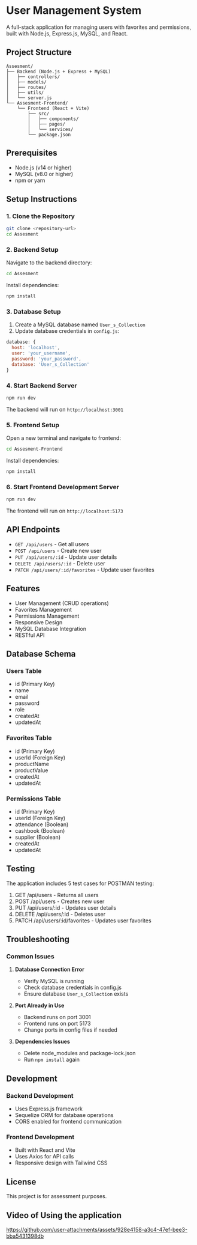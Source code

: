 # User Management System

A full-stack application for managing users with favorites and permissions, built with Node.js, Express.js, MySQL, and React.

## Project Structure

```
Assesment/
├── Backend (Node.js + Express + MySQL)
│   ├── controllers/
│   ├── models/
│   ├── routes/
│   ├── utils/
│   └── server.js
└── Assesment-Frontend/
    └── Frontend (React + Vite)
        ├── src/
        │   ├── components/
        │   ├── pages/
        │   └── services/
        └── package.json
```

## Prerequisites

- Node.js (v14 or higher)
- MySQL (v8.0 or higher)
- npm or yarn

## Setup Instructions

### 1. Clone the Repository

```bash
git clone <repository-url>
cd Assesment
```

### 2. Backend Setup

Navigate to the backend directory:

```bash
cd Assesment
```

Install dependencies:

```bash
npm install
```

### 3. Database Setup

1. Create a MySQL database named `User_s_Collection`
2. Update database credentials in `config.js`:

```javascript
database: {
  host: 'localhost',
  user: 'your_username',
  password: 'your_password',
  database: 'User_s_Collection'
}
```

### 4. Start Backend Server

```bash
npm run dev
```

The backend will run on `http://localhost:3001`

### 5. Frontend Setup

Open a new terminal and navigate to frontend:

```bash
cd Assesment-Frontend
```

Install dependencies:

```bash
npm install
```

### 6. Start Frontend Development Server

```bash
npm run dev
```

The frontend will run on `http://localhost:5173`

## API Endpoints

- `GET /api/users` - Get all users
- `POST /api/users` - Create new user
- `PUT /api/users/:id` - Update user details
- `DELETE /api/users/:id` - Delete user
- `PATCH /api/users/:id/favorites` - Update user favorites

## Features

- User Management (CRUD operations)
- Favorites Management
- Permissions Management
- Responsive Design
- MySQL Database Integration
- RESTful API

## Database Schema

### Users Table

- id (Primary Key)
- name
- email
- password
- role
- createdAt
- updatedAt

### Favorites Table

- id (Primary Key)
- userId (Foreign Key)
- productName
- productValue
- createdAt
- updatedAt

### Permissions Table

- id (Primary Key)
- userId (Foreign Key)
- attendance (Boolean)
- cashbook (Boolean)
- supplier (Boolean)
- createdAt
- updatedAt

## Testing

The application includes 5 test cases for POSTMAN testing:

1. GET /api/users - Returns all users
2. POST /api/users - Creates new user
3. PUT /api/users/:id - Updates user details
4. DELETE /api/users/:id - Deletes user
5. PATCH /api/users/:id/favorites - Updates user favorites

## Troubleshooting

### Common Issues

1. **Database Connection Error**

   - Verify MySQL is running
   - Check database credentials in config.js
   - Ensure database `User_s_Collection` exists

2. **Port Already in Use**

   - Backend runs on port 3001
   - Frontend runs on port 5173
   - Change ports in config files if needed

3. **Dependencies Issues**
   - Delete node_modules and package-lock.json
   - Run `npm install` again

## Development

### Backend Development

- Uses Express.js framework
- Sequelize ORM for database operations
- CORS enabled for frontend communication

### Frontend Development

- Built with React and Vite
- Uses Axios for API calls
- Responsive design with Tailwind CSS

## License

This project is for assessment purposes.

## Video of Using the application



https://github.com/user-attachments/assets/928e4158-a3c4-47ef-bee3-bba5431398db


